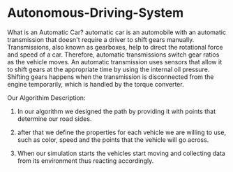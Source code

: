 # Autonomous-Driving-System

What is an Automatic Car?
automatic car is an automobile with an automatic transmission that doesn't require a driver to shift gears manually. Transmissions, also known as gearboxes, help to direct the rotational force and speed of a car. Therefore, automatic transmissions switch gear ratios as the vehicle moves. An automatic transmission uses sensors that allow it to shift gears at the appropriate time by using the internal oil pressure. Shifting gears happens when the transmission is disconnected from the engine temporarily, which is handled by the torque converter.


Our Algorithim Description: 

1) In our algorithm we designed the path by providing it with points that determine our road sides.

2) after that we define the properties for each vehicle we are willing to use, such as color, speed and the points that the vehicle 
will go across. 

3) When our simulation starts the vehicles start moving and collecting data from its environment 
thus reacting accordingly.
